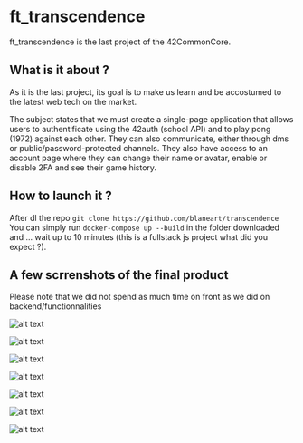 # ft_transcendence

ft_transcendence is the last project of the 42CommonCore.

## What is it about ?

As it is the last project, its goal is to make us learn and be accostumed to the latest web tech on the market.

The subject states that we must create a single-page application that allows users to authentificate using the 42auth (school API) and to play pong (1972) against each other. They can also communicate, either through dms or public/password-protected channels. They also have access to an account page where they can change their name or avatar, enable or disable 2FA and see their game history.

## How to launch it ?

After dl the repo `git clone https://github.com/blaneart/transcendence`
You can simply run `docker-compose up --build` in the folder downloaded and ... wait up to 10 minutes (this is a fullstack js project what did you expect ?).

## A few scrrenshots of the final product

Please note that we did not spend as much time on front as we did on backend/functionnalities

![alt text](https://github.com/blaneart/transcendence/mdImages/loggedOut.png "Logged Out")

![alt text](https://github.com/blaneart/transcendence/mdImages/loggedIn.png "Logged In")

![alt text](https://github.com/blaneart/transcendence/mdImages/GameOn.png "Game On")

![alt text](https://github.com/blaneart/transcendence/mdImages/EndGame.png "End Game Menu")

![alt text](https://github.com/blaneart/transcendence/mdImages/Chats.png "Chats")

![alt text](https://github.com/blaneart/transcendence/mdImages/Dms.png "Dms")

![alt text](https://github.com/blaneart/transcendence/mdImages/AccountPage.png "Account Page")
